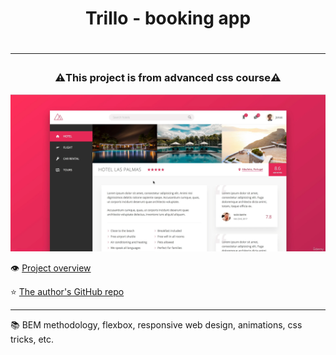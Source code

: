 <h1 align="center">Trillo - booking app<h1> 

***
<h3 align="center">⚠️<b>This project is from advanced css course</b>⚠️</h3>

![Project preview](./preview.png "Project preview")


👁️ [Project overview](https://www.udemy.com/course/advanced-css-and-sass/learn/lecture/8274584#overview)

⭐ [The author's GitHub repo](https://github.com/jonasschmedtmann/advanced-css-course)

***


📚 BEM methodology, flexbox, responsive web design, animations, css tricks, etc.



